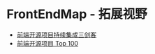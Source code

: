 # FrontEndMap - 拓展视野

- [前端开源项目持续集成三剑客](http://efe.baidu.com/blog/front-end-continuous-integration-tools/)
- [前端开源项目 Top 100](https://www.awesomes.cn/rank)